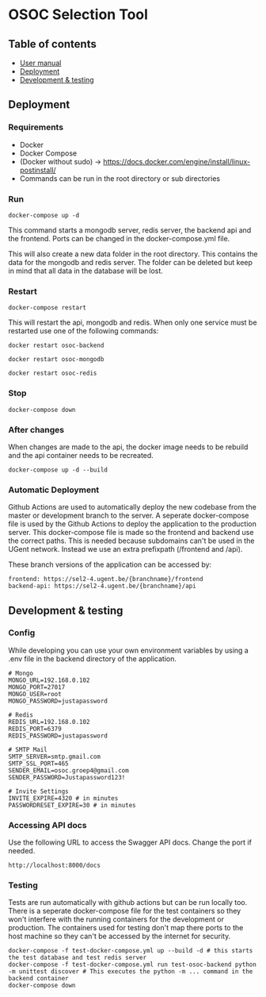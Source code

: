 # OSOC Selection Tool

## Table of contents
- [User manual](info/user_manual/user_manual.md)
- [Deployment](#deployment)
- [Development & testing](#development)


## Deployment

### Requirements

- Docker
- Docker Compose
- (Docker without sudo) -> https://docs.docker.com/engine/install/linux-postinstall/
- Commands can be run in the root directory or sub directories

### Run

`docker-compose up -d`

This command starts a mongodb server, redis server, the backend api and the frontend. Ports can be changed in the docker-compose.yml file.

This will also create a new data folder in the root directory. This contains the data for the mongodb and redis server. The folder can be deleted but keep in mind that all data in the database will be lost.

### Restart

`docker-compose restart`

This will restart the api, mongodb and redis.
When only one service must be restarted use one of the following commands:

`docker restart osoc-backend`

`docker restart osoc-mongodb`

`docker restart osoc-redis`

### Stop

`docker-compose down`

### After changes

When changes are made to the api, the docker image needs to be rebuild and the api container needs to be recreated.

`docker-compose up -d --build`

### Automatic Deployment

Github Actions are used to automatically deploy the new codebase from the master or development branch to the server. A seperate docker-compose file is used by the Github Actions to deploy the application to the production server. This docker-compose file is made so the frontend and backend use the correct paths. This is needed because subdomains can't be used in the UGent network. Instead we use an extra prefixpath (/frontend and /api).

These branch versions of the application can be accessed by:
```
frontend: https://sel2-4.ugent.be/{branchname}/frontend
backend-api: https://sel2-4.ugent.be/{branchname}/api
```

## Development & testing

### Config
While developing you can use your own environment variables by using a .env file in the backend directory of the application.

```
# Mongo
MONGO_URL=192.168.0.102
MONGO_PORT=27017
MONGO_USER=root
MONGO_PASSWORD=justapassword

# Redis
REDIS_URL=192.168.0.102
REDIS_PORT=6379
REDIS_PASSWORD=justapassword

# SMTP Mail
SMTP_SERVER=smtp.gmail.com
SMTP_SSL_PORT=465
SENDER_EMAIL=osoc.groep4@gmail.com
SENDER_PASSWORD=Justapassword123!

# Invite Settings
INVITE_EXPIRE=4320 # in minutes
PASSWORDRESET_EXPIRE=30 # in minutes
```

### Accessing API docs

Use the following URL to access the Swagger API docs. Change the port if needed.

`http://localhost:8000/docs`

### Testing

Tests are run automatically with github actions but can be run locally too. There is a seperate docker-compose file for the test containers so they won't interfere with the running containers for the development or production. The containers used for testing don't map there ports to the host machine so they can't be accessed by the internet for security.
```
docker-compose -f test-docker-compose.yml up --build -d # this starts the test database and test redis server
docker-compose -f test-docker-compose.yml run test-osoc-backend python -m unittest discover # This executes the python -m ... command in the backend container
docker-compose down
```
